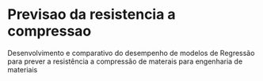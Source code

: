 # Previsao da resistencia a compressao
Desenvolvimento e comparativo do desempenho de modelos de Regressão para prever a resistência a compressão de materais para engenharia de materiais
